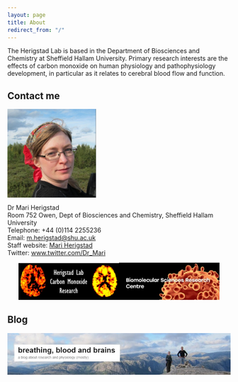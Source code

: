 ```yaml
---
layout: page
title: About
redirect_from: "/"
---
```

The Herigstad Lab is based in the Department of Biosciences and Chemistry at Sheffield Hallam University. Primary research interests are the effects of carbon monoxide on human physiology and pathophysiology development, in particular as it relates to cerebral blood flow and function. 

## Contact me
  
<img src="/assets/mariherigstadportrait.jpg" alt="Mari Herigstad" align="middle" style="width: 200px;"/> 

Dr Mari Herigstad<br>
Room 752 Owen, Dept of Biosciences and Chemistry, Sheffield Hallam University<br>
Telephone: +44 (0)114 2255236<br>
Email: <m.herigstad@shu.ac.uk><br>
Staff website: <a href="https://www.shu.ac.uk/about-us/our-people/staff-profiles/mari-herigstad">Mari Herigstad</a><br>
Twitter: <a href="https://twitter.com/Dr_Mari">www.twitter.com/Dr_Mari</a><br>

<p align="middle"> <img src="/assets/lab_logo.jpg" alt="Herigstad Lab" style="width: 45%;" /><img src="/assets/BMRC_logo.jpg" alt="BMRC" style="width: 45%;" /> </p>

## Blog
<p align="middle"> 
<a href="https://mariherigstad.wordpress.com"><img src="/assets/blog_banner.jpg" alt="Blog" align="middle" style="width: 600px;"/> </a></p>
<br>
